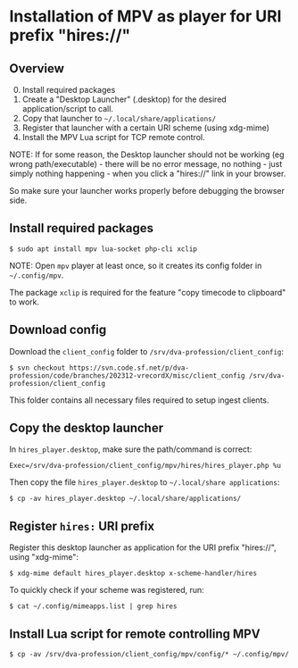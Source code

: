 # Installation of MPV as player for URI prefix "hires://"

## Overview

  0. Install required packages
  1. Create a "Desktop Launcher" (.desktop) for the desired application/script to call.
  2. Copy that launcher to `~/.local/share/applications/`
  3. Register that launcher with a certain URI scheme (using xdg-mime)
  4. Install the MPV Lua script for TCP remote control.

NOTE: If for some reason, the Desktop launcher should not be working (eg wrong path/executable) - there will be no error message, no nothing - just simply nothing happening - when you click a "hires://" link in your browser.

So make sure your launcher works properly before debugging the browser side.


## Install required packages

`$ sudo apt install mpv lua-socket php-cli xclip`

NOTE: Open `mpv` player at least once, so it creates its config folder in `~/.config/mpv`.

The package `xclip` is required for the feature "copy timecode to clipboard" to work.


## Download config

Download the `client_config` folder to `/srv/dva-profession/client_config`:

`$ svn checkout https://svn.code.sf.net/p/dva-profession/code/branches/202312-vrecordX/misc/client_config /srv/dva-profession/client_config`

This folder contains all necessary files required to setup ingest clients.


## Copy the desktop launcher

In `hires_player.desktop`, make sure the path/command is correct:

`Exec=/srv/dva-profession/client_config/mpv/hires/hires_player.php %u`


Then copy the file `hires_player.desktop` to `~/.local/share applications`:

`$ cp -av hires_player.desktop ~/.local/share/applications/`


## Register `hires:` URI prefix

Register this desktop launcher as application for the URI prefix "hires://", using "xdg-mime":

`$ xdg-mime default hires_player.desktop x-scheme-handler/hires`


To quickly check if your scheme was registered, run:

`$ cat ~/.config/mimeapps.list | grep hires`


## Install Lua script for remote controlling MPV

`$ cp -av /srv/dva-profession/client_config/mpv/config/* ~/.config/mpv/`


